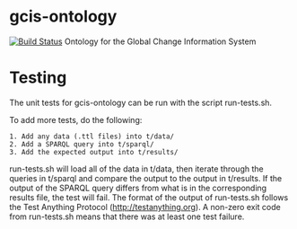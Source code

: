 # gcis-ontology
[![Build Status](https://secure.travis-ci.org/USGCRP/gcis-ontology.png)](http://travis-ci.org/USGCRP/gcis-ontology)
Ontology for the Global Change Information System

Testing
=======
The unit tests for gcis-ontology can be run with the script run-tests.sh.

To add more tests, do the following:

    1. Add any data (.ttl files) into t/data/
    2. Add a SPARQL query into t/sparql/
    3. Add the expected output into t/results/

run-tests.sh will load all of the data in t/data, then iterate through
the queries in t/sparql and compare the output to the output in t/results.
If the output of the SPARQL query differs from what is in the corresponding
results file, the test will fail.  The format of the output of run-tests.sh
 follows the Test Anything Protocol (<http://testanything.org>).  A non-zero
exit code from run-tests.sh means that there was at least one test failure.

